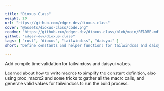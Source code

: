 ```yaml
---

title: "Dioxus Class"
weight: 20
url: "https://github.com/edger-dev/dioxus-class"
cover: "@assets/dioxus-class/code.png"
readme: "https://github.com/edger-dev/dioxus-class/blob/main/README.md"
github: "edger-dev/dioxus-class"
tags: [ "rust", "dioxus", "tailwindcss", "daisyui" ]
short: "Define constants and helper functions for tailwindcss and daisyui, do compile time checking for css classes"

---
```


Add compile time validation for tailwindcss and daisyui values. 

Learned about how to write macros to simplify the constant definition, also using proc_macro2 and some tricks to gather all the macro calls, and generate valid values for tailwindcss to run the build process.

